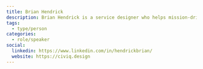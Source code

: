 ```yaml
---
title: Brian Hendrick
description: Brian Hendrick is a service designer who helps mission-driven organizations better serve their communities. After years leading digital transformation teams in-house in the public sector, he founded Civiq Design to bring that insider knowledge to nonprofits and government agencies tackling complex service challenges.
tags:
  - type/person
categories:
  - role/speaker
social:
  linkedin: https://www.linkedin.com/in/hendrickbrian/
  website: https://civiq.design 
---
```

